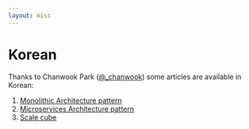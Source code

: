 ```yaml
---
layout: misc
---
```

# Korean

Thanks to Chanwook Park ([@_chanwook](http://twitter.com/_chanwook)) some articles are available in Korean:

 1. [Monolithic Architecture pattern](http://goo.gl/sDkH6M)
 2. [Microservices Architecture pattern]( http://goo.gl/OHiO6F)
 3. [Scale cube](http://goo.gl/QsQFUQ)


